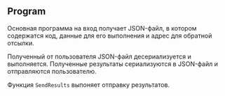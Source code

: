 ﻿## Program

Основная программа на вход получает JSON-файл, в 
котором содержатся код, данные для его выполнения
и адрес для обратной отсылки.

Полученный от пользователя 
JSON-файл десериализуется и выполняется. 
Полученные результаты сериализуются в JSON-файл и 
отправляются пользователю.

Функция ```SendResults``` выпоняет отправку результатов.